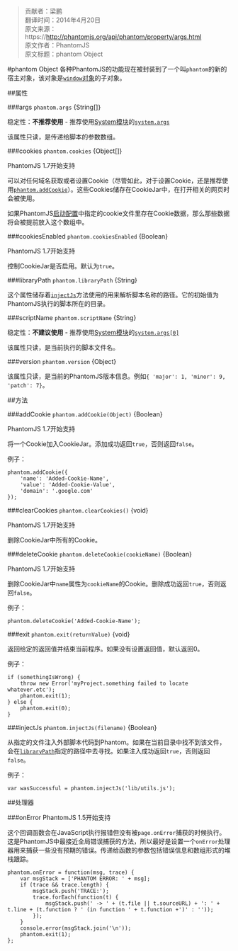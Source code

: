 > 贡献者：梁鹏  
> 翻译时间：2014年4月20日  
> 原文来源：https://http://phantomjs.org/api/phantom/property/args.html  
> 原文作者：PhantomJS  
> 原文标题：phantom Object  

#phantom Object
各种PhantomJS的功能现在被封装到了一个叫`phantom`的新的宿主对象，该对象是[`window`对象](https://developer.mozilla.org/en/DOM/window)的子对象。

##属性

###args
`phantom.args` {String[]}

稳定性：__不推荐使用__ - 推荐使用[System模块](http://phantomjs.org/api/system/)的[`system.args`](http://phantomjs.org/api/system/property/args.html)

该属性只读，是传递给脚本的参数数组。

###cookies
`phantom.cookies` {Object[]}

PhantomJS 1.7开始支持

可以对任何域名获取或者设置Cookie（尽管如此，对于设置Cookie，还是推荐使用[`phantom.addCookie`](http://phantomjs.org/api/phantom/method/add-cookie.html)）。这些Cookies储存在CookieJar中，在打开相关的网页时会被使用。

如果PhantomJS[启动配置](http://phantomjs.org/api/command-line.html)中指定的cookie文件里存在Cookie数据，那么那些数据将会被提前放入这个数组中。

###cookiesEnabled
`phantom.cookiesEnabled` {Boolean}

PhantomJS 1.7开始支持

控制CookieJar是否启用。默认为`true`。

###libraryPath
`phantom.libraryPath` {String}

这个属性储存着[`injectJs`](http://phantomjs.org/api/phantom/method/inject-js.html)方法使用的用来解析脚本名称的路径。它的初始值为PhantomJS执行的脚本所在的目录。

###scriptName
`phantom.scriptName` {String}

稳定性：__不建议使用__ - 推荐使用[System模块](http://phantomjs.org/api/system/)的[`system.args[0]`](http://phantomjs.org/api/system/property/args.html)

该属性只读，是当前执行的脚本文件名。

###version
`phantom.version` {Object}

该属性只读，是当前的PhantomJS版本信息。例如`{ 'major': 1, 'minor': 9, 'patch': 7}`。

##方法

###addCookie
`phantom.addCookie(Object)` {Boolean}

PhantomJS 1.7开始支持

将一个Cookie加入CookieJar。添加成功返回`true`，否则返回`false`。

例子：
```
phantom.addCookie({
    'name': 'Added-Cookie-Name',
    'value': 'Added-Cookie-Value',
    'domain': '.google.com'
});
```

###clearCookies
`phantom.clearCookies()` {void}

PhantomJS 1.7开始支持

删除CookieJar中所有的Cookie。

###deleteCookie
`phantom.deleteCookie(cookieName)` {Boolean}

PhantomJS 1.7开始支持

删除CookieJar中`name`属性为`cookieName`的Cookie。删除成功返回`true`，否则返回`false`。

例子：

```
phantom.deleteCookie('Added-Cookie-Name');
```

###exit
`phantom.exit(returnValue)` {void}

返回给定的返回值并结束当前程序。如果没有设置返回值，默认返回0。

例子：

```
if (somethingIsWrong) {
    throw new Error('myProject.something failed to locate whatever.etc');
    phantom.exit(1);
} else {
    phantom.exit(0);
}
```

###injectJs
`phantom.injectJs(filename)` {Boolean}

从指定的文件注入外部脚本代码到Phantom。如果在当前目录中找不到该文件，会在[`libraryPath`](http://phantomjs.org/api/phantom/property/library-path.html)指定的路径中去寻找。如果注入成功返回`true`，否则返回`false`。

例子：

```
var wasSuccessful = phantom.injectJs('lib/utils.js');
```

##处理器

###onError
PhantomJS 1.5开始支持

这个回调函数会在JavaScript执行报错但没有被`page.onError`捕获的时候执行。这是PhantomJS中最接近全局错误捕获的方法，所以最好是设置一个`onError`处理器用来捕获一些没有预期的错误。传递给函数的参数包括错误信息和数组形式的堆栈跟踪。

```
phantom.onError = function(msg, trace) {
    var msgStack = ['PHANTOM ERROR: ' + msg];
    if (trace && trace.length) {
        msgStack.push('TRACE:');
        trace.forEach(function(t) {
            msgStack.push(' -> ' + (t.file || t.sourceURL) + ': ' + t.line + (t.function ? ' (in function ' + t.function +')' : ''));
        });
    }
    console.error(msgStack.join('\n'));
    phantom.exit(1);
};
```
